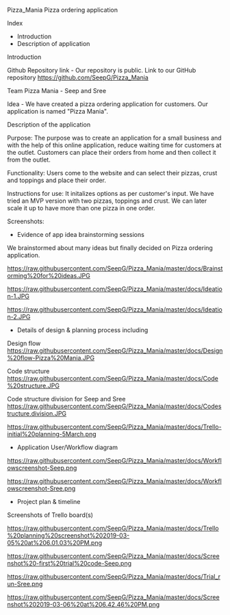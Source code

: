 
Pizza_Mania
Pizza ordering application

Index

- Introduction
- Description of application

Introduction

Github Repository link - Our repository is public. Link to our GitHub repository https://github.com/SeepG/Pizza_Mania

Team Pizza Mania - Seep and Sree

Idea - We have created a pizza ordering application for customers. Our application is named "Pizza Mania". 

Description of the application

Purpose: The purpose was to create an application for a small business and with the help of this online application, reduce waiting time for customers at the outlet. Customers can place their orders from home and then collect it from the outlet.

Functionality: Users come to the website and can select their pizzas, crust and toppings and place their order.

Instructions for use:
It initalizes options as per customer's input. We have tried an MVP version with two pizzas, toppings and crust. We can later scale it up to have more than one pizza in one order.

Screenshots:

-  Evidence of app idea brainstorming sessions

We brainstormed about many ideas but finally decided on Pizza ordering application.

https://raw.githubusercontent.com/SeepG/Pizza_Mania/master/docs/Brainstorming%20for%20ideas.JPG

https://raw.githubusercontent.com/SeepG/Pizza_Mania/master/docs/Ideation-1.JPG

https://raw.githubusercontent.com/SeepG/Pizza_Mania/master/docs/Ideation-2.JPG

-  Details of design & planning process including

Design flow 
https://raw.githubusercontent.com/SeepG/Pizza_Mania/master/docs/Design%20flow-Pizza%20Mania.JPG

Code structure
https://raw.githubusercontent.com/SeepG/Pizza_Mania/master/docs/Code%20structure.JPG

Code structure division for Seep and Sree
https://raw.githubusercontent.com/SeepG/Pizza_Mania/master/docs/Codestructure.division.JPG

https://raw.githubusercontent.com/SeepG/Pizza_Mania/master/docs/Trello-initial%20planning-5March.png

-  Application User/Workflow diagram

https://raw.githubusercontent.com/SeepG/Pizza_Mania/master/docs/Workflowscreenshot-Seep.png

https://raw.githubusercontent.com/SeepG/Pizza_Mania/master/docs/Workflowscreenshot-Sree.png

-  Project plan & timeline

Screenshots of Trello board(s)

https://raw.githubusercontent.com/SeepG/Pizza_Mania/master/docs/Trello%20planning%20screenshot%202019-03-05%20at%206.01.03%20PM.png

https://raw.githubusercontent.com/SeepG/Pizza_Mania/master/docs/Screenshot%20-first%20trial%20code-Seep.png

https://raw.githubusercontent.com/SeepG/Pizza_Mania/master/docs/Trial_run-Sree.png

https://raw.githubusercontent.com/SeepG/Pizza_Mania/master/docs/Screenshot%202019-03-06%20at%206.42.46%20PM.png
